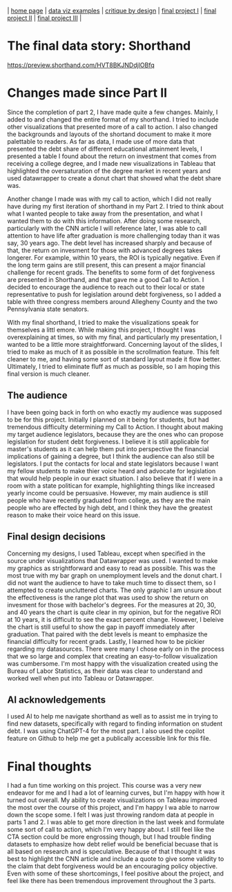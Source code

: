 | [home page](https://cmustudent.github.io/tswd-portfolio-templates/) | [data viz examples](dataviz-examples) | [critique by design](critique-by-design) | [final project I](final-project-part-one) | [final project II](final-project-part-two) | [final project III](final-project-part-three) |

# The final data story: Shorthand

https://preview.shorthand.com/HVT8BKJNDdjlOBfq

# Changes made since Part II

Since the completion of part 2, I have made quite a few changes. Mainly, I added to and changed the entire format of my shorthand. I tried to include other visualizations that presented more of a call to action. I also changed the backgrounds and layouts of the shortand document to make it more palettable to readers. As far as data, I made use of more data that presented the debt share of different educational attainment levels, I presented a table I found about the return on investment that comes from receiving a college degree, and I made new visualizations in Tableau that highlighted the oversaturation of the degree market in recent years and used datawrapper to create a donut chart that showed what the debt share was. 

Another change I made was with my call to action, which I did not really have during my first iteration of shorthand in my Part 2. I tried to think about what I wanted people to take away from the presentation, and what I wanted them to do with this information. After doing some research, particularly with the CNN article I will reference later, I was able to call attention to have life after graduation is more challenging today than it was say, 30 years ago. The debt level has increased sharply and because of that, the return on invesment for those with advanced degrees takes longerer. For example, within 10 years, the ROI is typically negative. Even if the long term gains are still present, this can present a major financial challenge for recent grads. The benefits to some form of det forgiveness are presented in Shorthand, and that gave me a good Call to Action. I decided to encourage the audience to reach out to their local or state representative to push for legislation around debt forgiveness, so I added a table with three congress members around Allegheny County and the two Pennsylvania state senators. 

With my final shorthand, I tried to make the visualizations speak for themselves a littl emore. While making this project, I thought I was overexplaining at times, so with my final, and particularly my presentation, I wanted to be a little more straightforward. Concerning layout of the slides, I tried to make as much of it as possible in the scrollmation feature. This felt cleaner to me, and having some sort of standard layout made it flow better. Ultimately, I tried to eliminate fluff as much as possible, so I am hoping this final version is much cleaner. 

## The audience
I have been going back in forth on who exactly my audience was supposed to be for this project. Initially I planned on it being for students, but had tremendous difficulty determining my Call to Action. I thought about making my target audience legislators, because they are the ones who can propose legislation for student debt forgiveness. I believe it is still applicable for master's students as it can help them put into perspective the financial implications of gaining a degree, but I think the audience can also still be legislators. I put the contacts for local and state legislators because I want my fellow students to make thier voice heard and advocate for legislation that would help people in our exact situation. I also believe that if I were in a room with a state politican for example, highlighting things like increased yearly income could be persuasive. However, my main audience is still people who have recently graduated from college, as they are the main people who are effected by high debt, and I think they have the greatest reason to make their voice heard on this issue. 

## Final design decisions

Concerning my designs, I used Tableau, except when specified in the source under visualizations that Datawrapper was used. I wanted to make my graphics as strightforward and easy to read as possible. This was the most true with my bar graph on unemployment levels and the donut chart. I did not want the audience to have to take much time to dissect them, so I attempted to create uncluttered charts. The only graphic I am unsure about the effectiveness is the range plot that was used to show the return on invesment for those with bachelor's degrees. For the measures at 20, 30, and 40 years the chart is quite clear in my opinion, but for the negative ROI at 10 years, it is difficult to see the exact percent change. However, I beleive the chart is still useful to show the gap in payoff immediately after graduation. That paired with the debt levels is meant to emphasize the financial difficulty for recent grads. Lastly, I learned how to be pickier regarding my datasources. There were many I chose early on in the process that we so large and complex that creating an easy-to-follow visualization was cumbersome. I'm most happy with the visualization created using the Bureau of Labor Statistics, as their data was clear to understand and worked well when put into Tableau or Datawrapper. 

## AI acknowledgements

I used AI to help me navigate shorthand as well as to assist me in trying to find new datasets, specifically with regard to finding information on student debt. I was using ChatGPT-4 for the most part. I also used the copilot feature on Github to help me get a publically accessible link for this file. 

# Final thoughts

I had a fun time working on this project. This course was a very new endeavor for me and I had a lot of learning curves, but I'm happy with how it turned out overall. My ability to create visualizations on Tableau improved the most over the course of this project, and I'm happy I wa able to narrow down the scope some. I felt I was just throwing random data at people in parts 1 and 2. I was able to get more direction in the last week and formulate some sort of call to action, which I'm very happy about. I still feel like the CTA section could be more engrossing though, but I had trouble finding datasets to emphasize how debt relief would be beneficial becuase that is all based on research and is speculative. Because of that I thought it was best to highlight the CNN article and include a quote to give some validity to the claim that debt forgiveness would be an encouraging policy objective. Even with some of these shortcomings, I feel positive about the project, and feel like there has been tremendous improvement throughout the 3 parts. 
